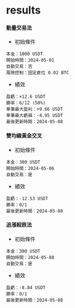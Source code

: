 # results

#### 動量交易法
- 初始條件
```
本金：1000 USDT
開始時間：2024-05-01
自動交易：否
風險控制：固定倉位 0.02 BTC
```
- 績效
```
盈虧：+12.6 USDT
勝率：6/12 (50%)
單筆最大盈利：+9.66 USDT
單筆最大虧損：-4.95 USDT
最後更新時間：2024-05-08
```

#### 雙均線黃金交叉
- 初始條件
```
本金：300 USDT
開始時間：2024-05-06
自動交易：是
```
- 績效
```
盈虧：-12.53 USDT
勝率：0/1
最後更新時間：2024-05-08
```

#### 追漲殺跌法
- 初始條件
```
本金：300 USDT
開始時間：2024-05-08
自動交易：是
```
- 績效
```
盈虧：-8.84 USDT
勝率：0/1
最後更新時間：2024-05-08
```

